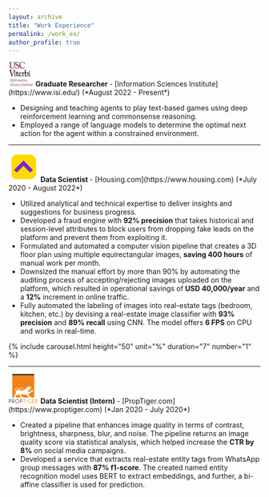 ```yaml
---
layout: archive
title: "Work Experience"
permalink: /work_ex/
author_profile: true
---
```


<img src="/images/usc-isi.png" alt="USC-ISI logo" style=" align: top; height: 50px; width:50px; background-size: cover;"/>
<b> Graduate Researcher </b> - [Information Sciences Institute](https://www.isi.edu/) (*August 2022 - Present*) 

* Designing and teaching agents to play text-based games using deep reinforcement learning and commonsense reasoning.
* Employed a range of language models to determine the optimal next action for the agent within a constrained environment.
  
<hr />
<img src="/images/housing_logo.png" alt="Housing logo" style=" align: top; height: 60px; width:60px; background-size: cover; border-radius: 98px"/>
<b> Data Scientist </b> - [Housing.com](https://www.housing.com) (*July 2020 - August 2022*) 

* Utilized analytical and technical expertise to deliver insights and suggestions for business progress.
* Developed a fraud engine with **92% precision** that takes historical and session-level attributes to block users from dropping fake leads on the platform and prevent them from exploiting it.
* Formulated and automated a computer vision pipeline that creates a 3D floor plan using multiple equirectangular images, **saving 400 hours** of manual work per month.
* Downsized the manual effort by more than 90% by automating the auditing process of accepting/rejecting images uploaded on the platform, which resulted in operational savings of **USD 40,000/year** and a **12%** increment in online traffic.
* Fully automated the labeling of images into real-estate tags (bedroom, kitchen, etc.) by devising a real-estate image classifier with **93% precision** and **89% recall** using CNN. The model offers **6 FPS** on CPU and works in real-time.
  
{% include carousel.html height="50" unit="%" duration="7" number="1" %}

<hr />
<img src="/images/proptiger.png" alt="Proptiger logo" style="height: 60px; width:60px; background-size: cover;"/>
<b> Data Scientist (Intern) </b> - [PropTiger.com](https://www.proptiger.com) (*Jan 2020 - July 2020*)

* Created a pipeline that enhances image quality in terms of contrast, brightness, sharpness, blur, and noise. The pipeline returns an image quality score via statistical analysis, which helped increase the **CTR by 8%** on social media campaigns.
* Developed a service that extracts real-estate entity tags from WhatsApp group messages with **87% f1-score**. The created named entity recognition model uses BERT to extract embeddings, and further, a bi-affine classifier is used for prediction.